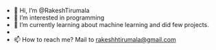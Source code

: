 - 👋 Hi, I’m @RakeshTirumala
- 👀 I’m interested in programming
- 🌱 I’m currently learning about machine learning and did few projects.
-
- 📫 How to reach me? Mail to rakeshhtirumala@gmail.com

<!---
RakeshTirumala/RakeshTirumala is a ✨ special ✨ repository because its `README.md` (this file) appears on your GitHub profile.
You can click the Preview link to take a look at your changes.
--->
